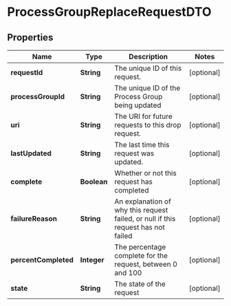 # ProcessGroupReplaceRequestDTO

## Properties
Name | Type | Description | Notes
------------ | ------------- | ------------- | -------------
**requestId** | **String** | The unique ID of this request. |  [optional]
**processGroupId** | **String** | The unique ID of the Process Group being updated |  [optional]
**uri** | **String** | The URI for future requests to this drop request. |  [optional]
**lastUpdated** | **String** | The last time this request was updated. |  [optional]
**complete** | **Boolean** | Whether or not this request has completed |  [optional]
**failureReason** | **String** | An explanation of why this request failed, or null if this request has not failed |  [optional]
**percentCompleted** | **Integer** | The percentage complete for the request, between 0 and 100 |  [optional]
**state** | **String** | The state of the request |  [optional]
